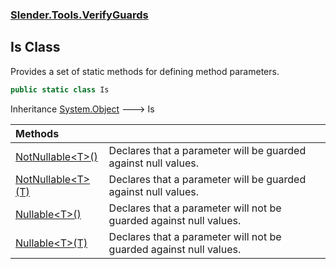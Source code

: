 ### [Slender.Tools.VerifyGuards](Slender.Tools.VerifyGuards.md 'Slender.Tools.VerifyGuards')

## Is Class

Provides a set of static methods for defining method parameters.

```csharp
public static class Is
```

Inheritance [System.Object](https://docs.microsoft.com/en-us/dotnet/api/System.Object 'System.Object') &#129106; Is

| Methods | |
| :--- | :--- |
| [NotNullable&lt;T&gt;()](Slender.Tools.VerifyGuards.Is.NotNullable_T_().md 'Slender.Tools.VerifyGuards.Is.NotNullable<T>()') | Declares that a parameter will be guarded against null values. |
| [NotNullable&lt;T&gt;(T)](Slender.Tools.VerifyGuards.Is.NotNullable_T_(T).md 'Slender.Tools.VerifyGuards.Is.NotNullable<T>(T)') | Declares that a parameter will be guarded against null values. |
| [Nullable&lt;T&gt;()](Slender.Tools.VerifyGuards.Is.Nullable_T_().md 'Slender.Tools.VerifyGuards.Is.Nullable<T>()') | Declares that a parameter will not be guarded against null values. |
| [Nullable&lt;T&gt;(T)](Slender.Tools.VerifyGuards.Is.Nullable_T_(T).md 'Slender.Tools.VerifyGuards.Is.Nullable<T>(T)') | Declares that a parameter will not be guarded against null values. |
